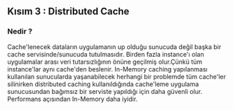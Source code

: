 ## Kısım 3 : Distributed Cache

### Nedir ?

Cache'lenecek dataların uygulamanın  up olduğu sunucuda değil başka bir cache servisinde/sunucuda tutulmasıdır.
Birden fazla instance'ı olan uygulamalar arası veri tutarsızlığının önüne geçilmiş olur.Çünkü tüm instance'lar aynı cache'den beslenir.
In-Memory caching yapılanması kullanılan sunucularda yaşanabilecek herhangi bir problemde tüm cache'ler silinirken distributed caching kullanıldığında cache'leme uygulama sunucusundan bağımsız bir serviste yapıldığı için daha güvenli olur. Performans açısından In-Memory daha iyidir. 